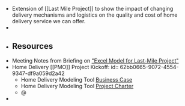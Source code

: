 - Extension of [[Last Mile Project]] to show the impact of changing delivery mechanisms and logistics on the quality and cost of home delivery service we can offer.
-
- ## Resources
- Meeting Notes from Briefing on ["Excel Model for Last-Mile Project"](((62b9ea6c-1060-4c7e-a187-4ee39375e135)))
- Home Delivery [[PMO]] Project Kickoff:
  id:: 62bb0665-9072-4554-9347-df9a059d2a42
	- Home Delivery Modeling Tool [Business Case](https://docs.google.com/document/d/1hZ1XEa_aTdzKg1Anmo_tIb6G0UIFDVLldmnR5c_Znkk/edit)
	- Home Delivery Modeling Tool [Project Charter](https://docs.google.com/document/d/148H7VxWggyhGGuHeB2NXJMugfX7DKG4VuLt7sGoRwmE/edit?usp=gmail)
	- @
-